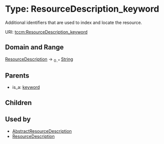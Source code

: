 
# Type: ResourceDescription_keyword


Additional identifiers that are used to index and locate the resource.

URI: [tccm:ResourceDescription_keyword](https://hotecosystem.org/tccm/ResourceDescription_keyword)


## Domain and Range

[ResourceDescription](ResourceDescription.md) ->  <sub>0..*</sub> [String](types/String.md)

## Parents

 *  is_a: [keyword](keyword.md)

## Children


## Used by

 * [AbstractResourceDescription](AbstractResourceDescription.md)
 * [ResourceDescription](ResourceDescription.md)

